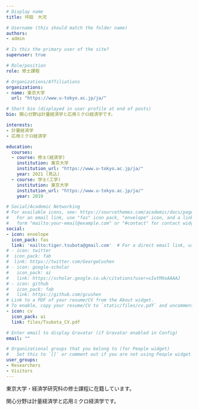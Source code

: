```yaml
---
# Display name
title: 坪田　大河

# Username (this should match the folder name)
authors:
- admin

# Is this the primary user of the site?
superuser: true

# Role/position
role: 修士課程

# Organizations/Affiliations
organizations:
- name: 東京大学
  url: "https://www.u-tokyo.ac.jp/ja/"

# Short bio (displayed in user profile at end of posts)
bio: 関心分野は計量経済学と応用ミクロ経済学です。

interests:
- 計量経済学
- 応用ミクロ経済学

education:
  courses:
  - course: 修士(経済学)
    institution: 東京大学
    institution_url: "https://www.u-tokyo.ac.jp/ja/"
    year: 2021 (見込)
  - course: 学士(工学)
    institution: 東京大学
    institution_url: "https://www.u-tokyo.ac.jp/ja/"
    year: 2019

# Social/Academic Networking
# For available icons, see: https://sourcethemes.com/academic/docs/page-builder/#icons
#   For an email link, use "fas" icon pack, "envelope" icon, and a link in the
#   form "mailto:your-email@example.com" or "#contact" for contact widget.
social:
- icon: envelope
  icon_pack: fas
  link: 'mailto:tiger.tsubota@gmail.com'  # For a direct email link, use "mailto:test@example.org".
# - icon: twitter
#  icon_pack: fab
#  link: https://twitter.com/GeorgeCushen
# - icon: google-scholar
#   icon_pack: ai
#   link: https://scholar.google.co.uk/citations?user=sIwtMXoAAAAJ
# - icon: github
#   icon_pack: fab
#   link: https://github.com/gcushen
# Link to a PDF of your resume/CV from the About widget.
# To enable, copy your resume/CV to `static/files/cv.pdf` and uncomment the lines below.
- icon: cv
  icon_pack: ai
  link: files/Tsubota_CV.pdf

# Enter email to display Gravatar (if Gravatar enabled in Config)
email: ""

# Organizational groups that you belong to (for People widget)
#   Set this to `[]` or comment out if you are not using People widget.
user_groups:
- Researchers
- Visitors
---
```


東京大学・経済学研究科の修士課程に在籍しています。

関心分野は計量経済学と応用ミクロ経済学です。
